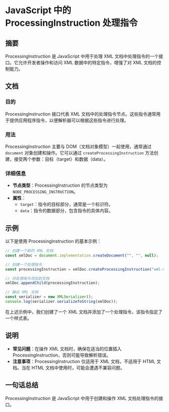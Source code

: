 <!--
Meta Description: # JavaScript 中的 ProcessingInstruction 处理指令 ## 摘要 ProcessingInstruction 是 JavaScript 中用于处理 XML 文档中处理指令的一个接口。它允许开发者操作和访问 XML 数据中的特定指令，增强了对 XML 文档的控制能力。 ...
Meta Keywords: processinginstruction, xml, javascript, xmldoc, const
-->

# JavaScript 中的 ProcessingInstruction 处理指令

## 摘要
ProcessingInstruction 是 JavaScript 中用于处理 XML 文档中处理指令的一个接口。它允许开发者操作和访问 XML 数据中的特定指令，增强了对 XML 文档的控制能力。

## 文档
### 目的
ProcessingInstruction 接口代表 XML 文档中的处理指令节点。这些指令通常用于提供应用程序指令，以便解析器可以根据这些指令进行处理。

### 用法
ProcessingInstruction 主要与 DOM（文档对象模型）一起使用，通常通过 `document` 对象创建和操作。它可以通过 `createProcessingInstruction` 方法创建，接受两个参数：目标（target）和数据（data）。

### 详细信息
- **节点类型**：ProcessingInstruction 的节点类型为 `NODE_PROCESSING_INSTRUCTION`。
- **属性**：
  - `target`：指令的目标部分，通常是一个标识符。
  - `data`：指令的数据部分，包含指令的具体内容。

## 示例
以下是使用 ProcessingInstruction 的基本示例：

```javascript
// 创建一个新的 XML 文档
const xmlDoc = document.implementation.createDocument("", "", null);

// 创建一个处理指令
const processingInstruction = xmlDoc.createProcessingInstruction("xml-stylesheet", "type='text/xsl' href='style.xsl'");

// 将处理指令添加到文档
xmlDoc.appendChild(processingInstruction);

// 输出 XML 文档
const serializer = new XMLSerializer();
console.log(serializer.serializeToString(xmlDoc));
```

在上述示例中，我们创建了一个 XML 文档并添加了一个处理指令，该指令指定了一个样式表。

## 说明
- **常见问题**：在操作 XML 文档时，确保在适当的位置插入 ProcessingInstruction，否则可能导致解析错误。
- **注意事项**：ProcessingInstruction 仅适用于 XML 文档，不适用于 HTML 文档。当在 HTML 文档中使用时，可能会遭遇不兼容问题。

## 一句话总结
ProcessingInstruction 是 JavaScript 中用于创建和操作 XML 文档处理指令的接口。